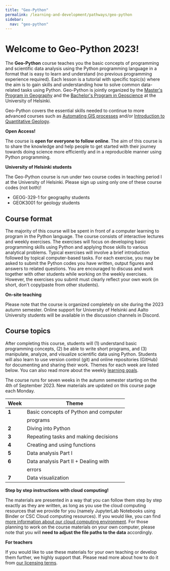 ```yaml
---
title: "Geo-Python"
permalink: /learning-and-development/pathways/geo-python
sidebar:
  nav: "geo-python"
---
```


# Welcome to Geo-Python 2023!

The **Geo-Python** course teaches you the basic concepts of programming and scientific data analysis using the Python programming language in a format that is easy to learn and understand (no previous programming experience required). Each lesson is a tutorial with specific topic(s) where the aim is to gain skills and understanding how to solve common data-related tasks using Python. Geo-Python is jointly organized by the [Master's Program in Geography](https://www.helsinki.fi/en/degree-programmes/geography-masters-programme) and the [Bachelor's Program in Geoscience](https://www.helsinki.fi/fi/koulutusohjelmat/geotieteiden-kandiohjelma) at the University of Helsinki.

Geo-Python covers the essential skills needed to continue to more advanced courses such as [Automating GIS processes](https://autogis.github.io) and/or [Introduction to Quantitative Geology](https://introqg.github.io).

**Open Access!**

The course is **open for everyone to follow online**. The aim of this course is to share the knowledge and help people to get started with their journey towards doing science more efficiently and in a reproducible manner using Python programming.

**University of Helsinki students**

The Geo-Python course is run under two course codes in teaching period I at the University of Helsinki. Please sign up using only one of these course codes (not both)!

- GEOG-329-1 for geography students
- GEOK3001 for geology students

## Course format

The majority of this course will be spent in front of a computer learning to program in the Python language. The course consists of interactive lectures and weekly exercises. The exercises will focus on developing basic programming skills using Python and applying those skills to various analytical problems. Typical exercises will involve a brief introduction followed by topical computer-based tasks. For each exercise, you may be asked to submit the Python codes you have written, output figures and answers to related questions. You are encouraged to discuss and work together with other students while working on the weekly exercises. However, the exercises you submit must clearly reflect your own work (in short, don't copy/paste from other students).

**On-site teaching**

Please note that the course is organized completely on site during the 2023 autumn semester. Online support for University of Helsinki and Aalto University students will be available in the discussion channels in Discord.

## Course topics

After completing this course, students will (1) understand basic programming concepts, (2) be able to write short programs, and (3) manipulate, analyze, and visualize scientific data using Python. Students will also learn to use version control (git) and online repositories (GitHub) for documenting and sharing their work. Themes for each week are listed below. You can also read more about the weekly [learning goals](course-info/learning-goals).

The course runs for seven weeks in the autumn semester starting on the 4th of September 2023. New materials are updated on this course page each Monday.

| Week | Theme                                  |
|------|----------------------------------------|
| **1**| Basic concepts of Python and computer  |
|      | programs                               |
| **2**| Diving into Python                     |
| **3**| Repeating tasks and making decisions   |
| **4**| Creating and using functions           |
| **5**| Data analysis Part I                   |
| **6**| Data analysis Part II + Dealing with   |
|      | errors                                 |
| **7**| Data visualization                     |

**Step by step instructions with cloud computing!**

The materials are presented in a way that you can follow them step by step exactly as they are written, as long as you use the cloud computing resources that we provide for you (namely JupyterLab Notebooks using Binder or CSC Cloud computing resources). If you would like, you can find [more information about our cloud computing environment](lessons/L1/course-environment-components). For those planning to work on the course materials on your own computer, please note that you will **need to adjust the file paths to the data** accordingly.

**For teachers**

If you would like to use these materials for your own teaching or develop them further, we highly support that. Please read more about how to do it from [our licensing terms](course-info/licensing).
